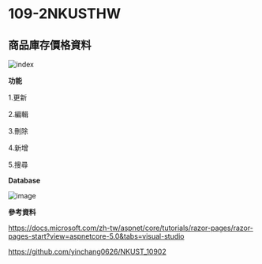 # 109-2NKUSTHW

## **商品庫存價格資料**

![index](https://user-images.githubusercontent.com/66867453/121876814-83ecd400-cd3c-11eb-9318-afa5f18ad209.jpg)


**功能**

1.更新

2.編輯

3.刪除

4.新增

5.搜尋

**Database**

![image](https://user-images.githubusercontent.com/66867453/121877342-168d7300-cd3d-11eb-97ab-6fcb5f704af6.png)



**參考資料**

https://docs.microsoft.com/zh-tw/aspnet/core/tutorials/razor-pages/razor-pages-start?view=aspnetcore-5.0&tabs=visual-studio

https://github.com/yinchang0626/NKUST_10902

